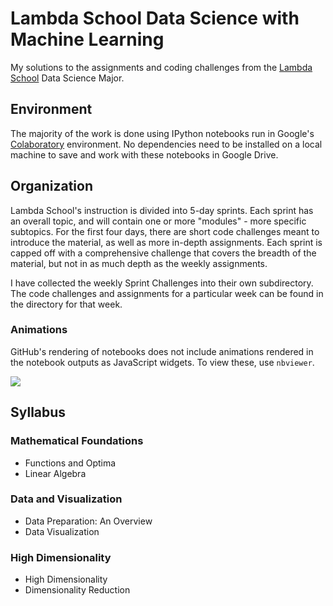 # Lambda School Data Science with Machine Learning

My solutions to the assignments and coding challenges from the [Lambda School](https://lambdaschool.com/) Data Science Major.

## Environment

The majority of the work is done using IPython notebooks run in Google's [Colaboratory](https://colab.research.google.com/notebooks/welcome.ipynb) environment. No dependencies need to be installed on a local machine to save and work with these notebooks in Google Drive.

## Organization

Lambda School's instruction is divided into 5-day sprints. Each sprint has an overall topic, and will contain one or more "modules" - more specific subtopics. For the first four days, there are short code challenges meant to introduce the material, as well as more in-depth assignments. Each sprint is capped off with a comprehensive challenge that covers the breadth of the material, but not in as much depth as the weekly assignments.

I have collected the weekly Sprint Challenges into their own subdirectory. The code challenges and assignments for a particular week can be found in the directory for that week.

### Animations

GitHub's rendering of notebooks does not include animations rendered in the notebook outputs as JavaScript widgets. To view these, use `nbviewer`.

![](https://github.com/rayheberer/LambdaSchoolDataScience/blob/master/img/nbviewer.png) 

## Syllabus

### Mathematical Foundations
* Functions and Optima
* Linear Algebra

### Data and Visualization
* Data Preparation: An Overview
* Data Visualization

### High Dimensionality
* High Dimensionality
* Dimensionality Reduction